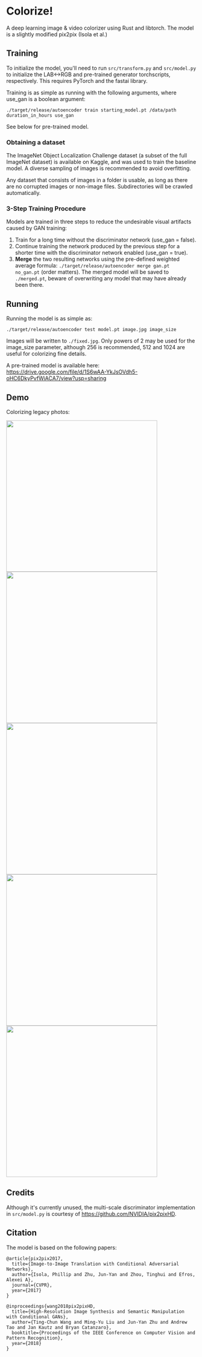 # Colorize!
A deep learning image &amp; video colorizer using Rust and libtorch. The model is a slightly modified pix2pix (Isola et al.)

## Training
To initialize the model, you'll need to run `src/transform.py` and `src/model.py` to initialize the LAB<->RGB and pre-trained generator torchscripts, respectively.
This requires PyTorch and the fastai library.

Training is as simple as running with the following arguments, where use_gan is a boolean argument:
```
./target/release/autoencoder train starting_model.pt /data/path duration_in_hours use_gan
```

See below for pre-trained model.

### Obtaining a dataset
The ImageNet Object Localization Challenge dataset (a subset of the full ImageNet dataset) is available on Kaggle,
and was used to train the baseline model. A diverse sampling of images is recommended to avoid overfitting.

Any dataset that consists of images in a folder is usable, as long as there are no corrupted images or non-image files. Subdirectories will be crawled automatically.

### 3-Step Training Procedure
Models are trained in three steps to reduce the undesirable visual artifacts caused by GAN training:
1. Train for a long time without the discriminator network (use_gan = false).
2. Continue training the network produced by the previous step for a shorter time with the discriminator network enabled (use_gan = true).
3. **Merge** the two resulting networks using the pre-defined weighted average formula: `./target/release/autoencoder merge gan.pt no_gan.pt` (order matters). The merged model will be saved to `./merged.pt`, beware of overwriting any model that may have already been there.

## Running
Running the model is as simple as:
```
./target/release/autoencoder test model.pt image.jpg image_size
```
Images will be written to `./fixed.jpg`.
Only powers of 2 may be used for the image_size parameter, although 256 is recommended, 512 and 1024 are useful for colorizing fine details.

A pre-trained model is available here: 
https://drive.google.com/file/d/1S6wAA-YkJsOVdh5-oHC6DkyPvfWiACA7/view?usp=sharing

## Demo

Colorizing legacy photos:

<img src="https://i.imgur.com/LDGGVt0.png" width="400">

<img src="https://i.imgur.com/O0Lhm75.jpeg" width="400">

<img src="https://i.imgur.com/MefnRvW.jpeg" width="400">

<img src="https://i.imgur.com/ly1q00t.jpeg" width="400">

<img src="https://i.imgur.com/sulnni9.jpeg" width="400">

## Credits
Although it's currently unused, the multi-scale discriminator implementation in `src/model.py` is courtesy of https://github.com/NVIDIA/pix2pixHD.

## Citation
The model is based on the following papers:

```
@article{pix2pix2017,
  title={Image-to-Image Translation with Conditional Adversarial Networks},
  author={Isola, Phillip and Zhu, Jun-Yan and Zhou, Tinghui and Efros, Alexei A},
  journal={CVPR},
  year={2017}
}
```

```
@inproceedings{wang2018pix2pixHD,
  title={High-Resolution Image Synthesis and Semantic Manipulation with Conditional GANs},
  author={Ting-Chun Wang and Ming-Yu Liu and Jun-Yan Zhu and Andrew Tao and Jan Kautz and Bryan Catanzaro},  
  booktitle={Proceedings of the IEEE Conference on Computer Vision and Pattern Recognition},
  year={2018}
}
```
